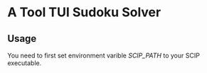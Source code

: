 # A Tool TUI Sudoku Solver

## Usage
You need to first set environment varible *SCIP_PATH* to your SCIP executable.